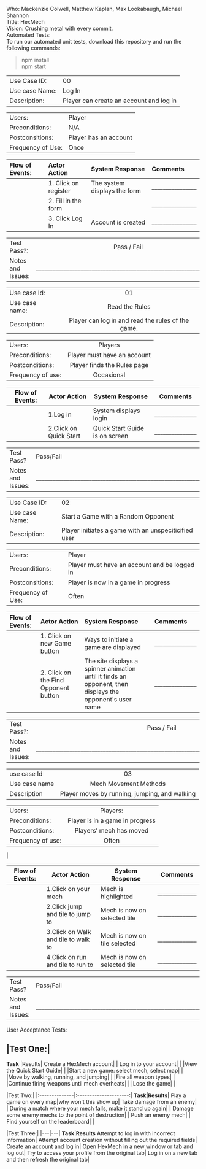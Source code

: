 Who: Mackenzie Colwell, Matthew Kaplan, Max Lookabaugh, Michael Shannon  
Title: HexMech  
Vision: Crushing metal with every commit.  
Automated Tests:   
To run our automated unit tests, download this repository and run the following commands:
>npm install  
>npm start  

|                |                                         |
| :------------- | :-------------------------------------- |
|   Use Case ID: | 00                                      |
| Use case Name: | Log In                                  |
|   Description: | Player can create an account and log in |

|                    |                                         |
| :----------------- | :-------------------------------------- |
|            Users:  | Player                                  |
|   Preconditions:   | N/A                                     |
|  Postconsitions:   | Player has an account                   |
| Frequency of Use:  | Once                                    |

|   Flow of Events:    | Actor Action          | System Response                 | Comments                |
| :------------------- | :-------------------- | :------------------------------ | :---------------------- |
|                      |  1. Click on register | The system displays the form | ________________      |
|                      |  2. Fill in the form  |                              | ________________      |
|                      |  3. Click Log In      | Account is created           | ________________      |

|                      |                                                                    |
| :------------------- | :----------------------------------------------------------------: |
|         Test Pass?:  | Pass / Fail                                                        |
|   Notes and Issues:  | __________________________________________________________________ |





|                |               |
| -------------- |:-------------:|
| Use case Id:   | 01                                                 |
| Use case name: | Read the Rules                                     |
| Description:   | Player can log in and read the rules of the game.  |

|                  |                            |
|------------------|:--------------------------:|
| Users:            | Players                    |
| Preconditions:    | Player must have an account|
| Postconditions:   | Player finds the Rules page|
| Frequency of use: | Occasional                 |

| Flow of Events:  | Actor Action                 | System Response               | Comments         |
|------------------|------------------------------|-------------------------------|------------------| 
|                  | 1.Log in                     | System displays login         | _______________  |
|                  | 2.Click on Quick Start       | Quick Start Guide is on screen| _______________  |

|                  |                                                        |
|------------------|-------------------------------------------------------------------| 
| Test Pass?       | Pass/Fail                                                          |
|Notes and Issues: |___________________________________________________________________|                          





|                |                                                      |
| :------------- | :--------------------------------------------------- |
|   Use Case ID: | 02                                                   |
| Use case Name: | Start a Game with a Random Opponent                  |
|   Description: | Player initiates a game with an unspeciticified user |

|                    |                                              |
| :----------------- | :------------------------------------------- |
|            Users:  | Player                                       |
|   Preconditions:   | Player must have an account and be logged in |
|  Postconsitions:   | Player is now in a game in progress          |
| Frequency of Use:  | Often                                        |

| Flow of Events: | Actor Action                         | System Response                       | Comments      |
| :-------------- | :----------------------------------- | :------------------------------------ |:------------- |
|                 | 1. Click on new Game button          | Ways to initiate a game are displayed | _______________              |
|                 | 2. Click on the Find Opponent button | The site displays a spinner animation until it finds an opponent, then displays the opponent's user name | _______________ |

|                      |                                                                                            |
| :------------------- | :-----------------------------------------------------------------------------------------:|
|         Test Pass?:  | Pass / Fail                                                                                |
|   Notes and Issues:  | __________________________________________________________________________________________ |





|               |               |
| ------------- |:-------------:|
| use case Id   | 03                                             |
| Use case name |  Mech Movement Methods                         |
| Description   | Player moves by running, jumping, and walking  |

|                   |                                 |
|-------------------|:-------------------------------:|
| Users:            | Players:                        |
| Preconditions:    | Player is in a game in progress |
| Postconditions:   | Players’ mech has moved         |
| Frequency of use: | Often                           |
|

| Flow of Events:  | Actor Action                         | System Response               | Comments         |
|------------------|--------------------------------------|-------------------------------|------------------| 
|                  | 1.Click on your mech                 | Mech is highlighted           | ______________           |
|                  | 2.Click jump and tile to jump to     | Mech is now on selected tile  | ______________                 |
|                  | 3.Click on Walk and tile to walk to  | Mech is now on tile selected  | ______________                 |
|                  | 4.Click on run and tile to run to    | Mech is now on selected tile  | ______________                 |

|                  |                                                        |
|------------------|--------------------------------------------------------| 
| Test Pass?       | Pass/Fail                                              |
|Notes and Issues: |___________________________________________________________________________|                          


User Acceptance Tests:  

|Test One:|
------------------------------------
**Task**                                     |Results|
Create a HexMech account|         |
Log in to your account| |
|View the Quick Start Guide| |
|Start a new game: select mech, select map| |
|Move by walking, running, and jumping| |
|Fire all weapon types| |
|Continue firing weapons until mech overheats| |
|Lose the game| |

|Test Two:|
|:--------------|:---------------------:|
**Task**|**Results**|
Play a game on every map|why won't this show up|
Take damage from an enemy|  |
During a match where your mech falls, make it stand up again|  |
Damage some enemy mechs to the point of destruction|  |
Push an enemy mech|  |
Find yourself on the leaderboard|  |

|Test Three:|
|---|---|
**Task**|**Results**
Attempt to log in with incorrect information| 
Attempt account creation without filling out the required fields|
Create an account and log in|
Open HexMech in a new window or tab and log out|
Try to access your profile from the original tab|
Log in on a new tab and then refresh the original tab|
